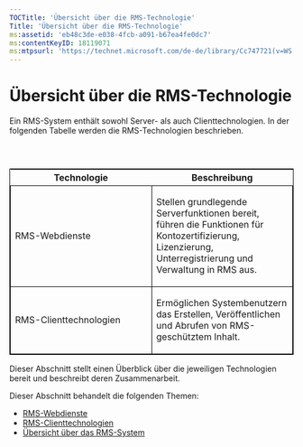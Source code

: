```yaml
---
TOCTitle: 'Übersicht über die RMS-Technologie'
Title: 'Übersicht über die RMS-Technologie'
ms:assetid: 'eb48c3de-e038-4fcb-a091-b67ea4fe0dc7'
ms:contentKeyID: 18119071
ms:mtpsurl: 'https://technet.microsoft.com/de-de/library/Cc747721(v=WS.10)'
---
```


Übersicht über die RMS-Technologie
==================================

Ein RMS-System enthält sowohl Server- als auch Clienttechnologien. In der folgenden Tabelle werden die RMS-Technologien beschrieben.

###  

<p> </p>
<table style="border:1px solid black;">
<colgroup>
<col width="50%" />
<col width="50%" />
</colgroup>
<thead>
<tr class="header">
<th>Technologie</th>
<th>Beschreibung</th>
</tr>
</thead>
<tbody>
<tr class="odd">
<td style="border:1px solid black;"><p>RMS-Webdienste</p></td>
<td style="border:1px solid black;"><p>Stellen grundlegende Serverfunktionen bereit, führen die Funktionen für Kontozertifizierung, Lizenzierung, Unterregistrierung und Verwaltung in RMS aus.</p></td>
</tr>  
<tr class="even">
<td style="border:1px solid black;"><p>RMS-Clienttechnologien</p></td>
<td style="border:1px solid black;"><p>Ermöglichen Systembenutzern das Erstellen, Veröffentlichen und Abrufen von RMS-geschütztem Inhalt.</p></td>
</tr>  
</tbody>  
</table>
  
Dieser Abschnitt stellt einen Überblick über die jeweiligen Technologien bereit und beschreibt deren Zusammenarbeit.
  
Dieser Abschnitt behandelt die folgenden Themen:
  
-   [RMS-Webdienste](https://technet.microsoft.com/ed8dbb2e-0590-4502-afc4-54f66b96d515)  
-   [RMS-Clienttechnologien](https://technet.microsoft.com/6980468a-fc8c-489b-966f-2921ec268e74)  
-   [Übersicht über das RMS-System](https://technet.microsoft.com/cbd14635-e17e-42b8-9fd8-6fdce42ffe07)
